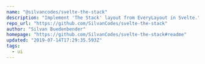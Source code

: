 ```yaml
---
name: "@silvancodes/svelte-the-stack"
description: "Implement 'The Stack' layout from EveryLayout in Svelte."
repo_url: "https://github.com/SilvanCodes/svelte-the-stack"
author: "Silvan Buedenbender"
homepage: "https://github.com/SilvanCodes/svelte-the-stack#readme"
updated: "2019-07-14T17:29:35.593Z"
tags: 
  - ui
---
```

